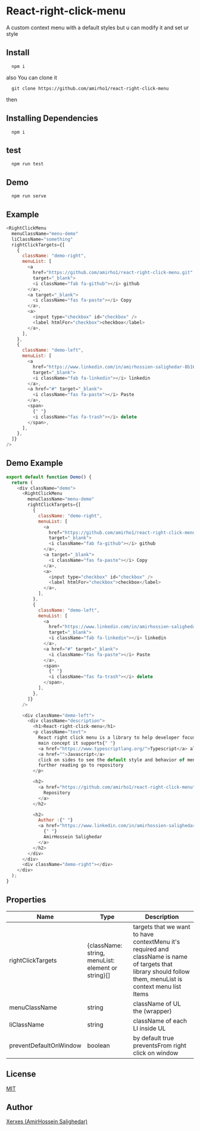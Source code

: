 # React-right-click-menu

A custom context menu with a default styles but u can modify it and set ur style

## Install

```
  npm i
```

also You can clone it

```
  git clone https://github.com/amirho1/react-right-click-menu
```

then

## Installing Dependencies

```
  npm i
```

## test

```
  npm run test
```

## Demo

```
  npm run serve
```

## Example

```javascript
<RightClickMenu
  menuClassName="menu-demo"
  liClassName="something"
  rightClickTargets={[
    {
      className: "demo-right",
      menuList: [
        <a
          href="https://github.com/amirho1/react-right-click-menu.git"
          target="_blank">
          <i className="fab fa-github"></i> github
        </a>,
        <a target="_blank">
          <i className="fas fa-paste"></i> Copy
        </a>,
        <a>
          <input type="checkbox" id="checkbox" />
          <label htmlFor="checkbox">checkbox</label>
        </a>,
      ],
    },
    {
      className: "demo-left",
      menuList: [
        <a
          href="https://www.linkedin.com/in/amirhossien-salighedar-8b165618a/"
          target="_blank">
          <i className="fab fa-linkedin"></i> linkedin
        </a>,
        <a href="#" target="_blank">
          <i className="fas fa-paste"></i> Paste
        </a>,
        <span>
          {" "}
          <i className="fas fa-trash"></i> delete
        </span>,
      ],
    },
  ]}
/>
```

## Demo Example

```javascript
export default function Demo() {
  return (
    <div className="demo">
      <RightClickMenu
        menuClassName="menu-demo"
        rightClickTargets={[
          {
            className: "demo-right",
            menuList: [
              <a
                href="https://github.com/amirho1/react-right-click-menu.git"
                target="_blank">
                <i className="fab fa-github"></i> github
              </a>,
              <a target="_blank">
                <i className="fas fa-paste"></i> Copy
              </a>,
              <a>
                <input type="checkbox" id="checkbox" />
                <label htmlFor="checkbox">checkbox</label>
              </a>,
            ],
          },
          {
            className: "demo-left",
            menuList: [
              <a
                href="https://www.linkedin.com/in/amirhossien-salighedar-8b165618a/"
                target="_blank">
                <i className="fab fa-linkedin"></i> linkedin
              </a>,
              <a href="#" target="_blank">
                <i className="fas fa-paste"></i> Paste
              </a>,
              <span>
                {" "}
                <i className="fas fa-trash"></i> delete
              </span>,
            ],
          },
        ]}
      />

      <div className="demo-left">
        <div className="description">
          <h1>React-right-click-menu</h1>
          <p className="text">
            React right click menu is a library to help developer focus on the
            main concept it supports{" "}
            <a href="https://www.typescriptlang.org/">Typescript</a> also
            <a href="">Javascript</a>
            click on sides to see the default style and behavior of menu for
            further reading go to repository
          </p>

          <h2>
            <a href="https://github.com/amirho1/react-right-click-menu">
              Repository
            </a>
          </h2>

          <h2>
            Author :{" "}
            <a href="https://www.linkedin.com/in/amirhossien-salighedar-8b165618a/">
              {" "}
              AmirHossein Salighedar
            </a>
          </h2>
        </div>
      </div>
      <div className="demo-right"></div>
    </div>
  );
}
```

## Properties

| Name                   | Type                                               | Description                                                                                                                                                  |
| ---------------------- | -------------------------------------------------- | ------------------------------------------------------------------------------------------------------------------------------------------------------------ |
| rightClickTargets      | {className: string, menuList: element or string}[] | targets that we want to have contextMenu it's required and className is name of targets that library should follow them, menuList is context menu list Items |
| menuClassName          | string                                             | className of UL the (wrapper)                                                                                                                                |
| liClassName            | string                                             | className of each LI inside UL                                                                                                                               |
| preventDefaultOnWindow | boolean                                            | by default true preventsFrom right click on window                                                                                                           |

## License

[MIT](./LICENSE)

## Author

[Xerxes (AmirHossein Salighedar)](https://github.com/amirho1)
